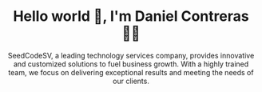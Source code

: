 <h1 align='center'> Hello world 👋, I'm Daniel Contreras   👨‍💻 </h1>

<p align='center'>
 SeedCodeSV, a leading technology services company, provides innovative and customized solutions to fuel business growth. With a highly trained team, we focus on delivering exceptional results and meeting the needs of our clients.
</p>
